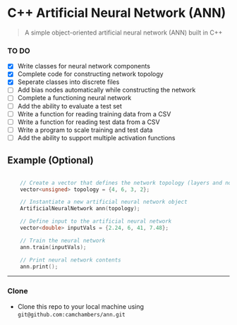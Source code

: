# C++ Artificial Neural Network (ANN)

> A simple object-oriented artificial neural network (ANN) built in C++

### TO DO

- [x] Write classes for neural network components
- [x] Complete code for constructing network topology
- [x] Seperate classes into discrete files
- [ ] Add bias nodes automatically while constructing the network
- [ ] Complete a functioning neural network
- [ ] Add the ability to evaluate a test set 
- [ ] Write a function for reading training data from a CSV
- [ ] Write a function for reading test data from a CSV
- [ ] Write a program to scale training and test data
- [ ] Add the ability to support multiple activation functions

## Example (Optional)

```cpp

    // Create a vector that defines the network topology (layers and nodes per layer)
    vector<unsigned> topology = {4, 6, 3, 2};

    // Instantiate a new artificial neural network object
    ArtificialNeuralNetwork ann(topology);

    // Define input to the artificial neural network
    vector<double> inputVals = {2.24, 6, 41, 7.48};

    // Train the neural network
    ann.train(inputVals);

    // Print neural network contents
    ann.print();

```

---
### Clone

- Clone this repo to your local machine using `git@github.com:camchambers/ann.git`
